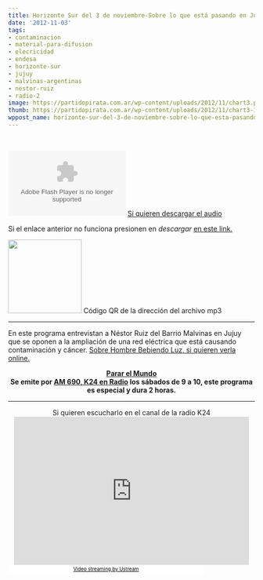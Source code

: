 ```yaml
---
title: Horizonte Sur del 3 de noviembre-Sobre lo que está pasando en Jujuy
date: '2012-11-03'
tags:
- contaminacion
- material-para-difusion
- elecricidad
- endesa
- horizonte-sur
- jujuy
- malvinas-argentinas
- nestor-ruiz
- radio-2
image: https://partidopirata.com.ar/wp-content/uploads/2012/11/chart3.png
thumb: https://partidopirata.com.ar/wp-content/uploads/2012/11/chart3-115x115.png
wppost_name: horizonte-sur-del-3-de-noviembre-sobre-lo-que-esta-pasando-en-jujuy
---
```


&nbsp;

<object id="player1545052" width="240" height="133" classid="clsid:d27cdb6e-ae6d-11cf-96b8-444553540000" codebase="http://download.macromedia.com/pub/shockwave/cabs/flash/swflash.cab#version=6,0,40,0"><param name="AllowScriptAccess" value="always" /><param name="allowFullScreen" value="true" /><param name="wmode" value="transparent" /><param name="src" value="http://www.ivoox.com/playerivoox_ee_1545052_1.html" /><param name="allowfullscreen" value="true" /><param name="allowscriptaccess" value="always" /><embed id="player1545052" width="240" height="133" type="application/x-shockwave-flash" src="http://www.ivoox.com/playerivoox_ee_1545052_1.html" AllowScriptAccess="always" allowFullScreen="true" wmode="transparent" allowfullscreen="true" allowscriptaccess="always" /></object>
<a href="http://www.ivoox.com/horizonte-sur-del-3-noviembre_md_1545052_1.mp3" target="_blank">
Si quieren descargar el audio</a>

Si el enlace anterior no funciona presionen en <em>descargar</em> <a href="http://www.ivoox.com/horizonte-sur-del-3-noviembre-audios-mp3_rf_1545052_1.html" target="_blank">en este link.</a>

<a href="https://partidopirata.com.ar/wp-content/uploads/2012/11/chart3.png"><img class="size-full wp-image-7231" title="chart" src="https://partidopirata.com.ar/wp-content/uploads/2012/11/chart3.png" alt="" width="150" height="150" /></a> Código QR de la dirección del archivo mp3


<hr />

En este programa entrevistan a Néstor Ruiz del Barrio Malvinas en Jujuy que se oponen a la ampliación de una red eléctrica que está causando contaminación y cáncer.
<a href="https://partidopirata.com.ar/7148/hombre-bebiendo-luz-rodolfo-kusch-en-procura-de-un-pensamiento-continental-autonomo">Sobre Hombre Bebiendo Luz, si quieren verla online.</a>
<div style="text-align: center;"><strong><a href="http://www.pararelmundo.com/" target="_blank">Parar el Mundo</a></strong></div>
<div style="text-align: center;"><strong>Se emite por <a href="http://am690.com.ar/" target="_blank">AM 690, K24 en Radio</a> los sábados de 9 a 10, este programa es especial y dura 2 horas.</strong></div>

<hr />

<center>
Si quieren escucharlo en el canal de la radio K24
<iframe style="border: 0px none transparent;" src="http://www.ustream.tv/embed/recorded/26676144?v=3&amp;wmode=direct" frameborder="0" scrolling="no" width="480" height="302"></iframe></center><a style="background: #ffffff; color: black; display: block; font-size: 10px; font-weight: normal; padding: 2px 0px 4px; text-align: center; text-decoration: underline; width: 400px;" href="http://www.ustream.tv/" target="_blank">Video streaming by Ustream</a>
